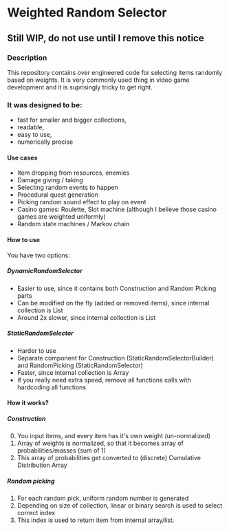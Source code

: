 # Weighted Random Selector

## Still WIP, do not use until I remove this notice

### Description

This repository contains over engineered code for selecting items randomly based on weights.
It is very commonly used thing in video game development and it is suprisingly tricky to get right.

### It was designed to be:

* fast for smaller and bigger collections, 
* readable,
* easy to use, 
* numerically precise

#### Use cases

* Item dropping from resources, enemies
* Damage giving / taking
* Selecting random events to happen
* Procedural quest generation
* Picking random sound effect to play on event
* Casino games: Roulette, Slot machine (although I believe those casino games are weighted uniformly)
* Random state machines / Markov chain

#### How to use

You have two options:

##### DynamicRandomSelector
* Easier to use, since it contains both Construction and Random Picking parts
* Can be modified on the fly (added or removed items), since internal collection is List
* Around 2x slower, since internal collection is List

##### StaticRandomSelector
* Harder to use
* Separate component for Construction (StaticRandomSelectorBuilder) and RandomPicking (StaticRandomSelector)
* Faster, since internal collection is Array
* If you really need extra speed, remove all functions calls with hardcoding all functions

#### How it works?

##### Construction

0. You input items, and every item has it's own weight (un-normalized)
1. Array of weights is normalized, so that it becomes array of probabilities/masses (sum of 1)
2. This array of probabilities get converted to (discrete) Cumulative Distribution Array

##### Random picking

1. For each random pick, uniform random number is generated
2. Depending on size of collection, linear or binary search is used to select correct index
3. This index is used to return item from internal array/list. 
